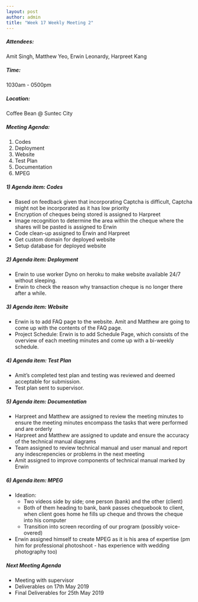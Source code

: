 ```yaml
---
layout: post
author: admin
title: "Week 17 Weekly Meeting 2"
---
```


##### Attendees:
Amit Singh, Matthew Yeo, Erwin Leonardy, Harpreet Kang

##### Time:
1030am - 0500pm

##### Location: 
Coffee Bean @ Suntec City

##### Meeting Agenda:
1. Codes
2. Deployment
3. Website
4. Test Plan
5. Documentation
6. MPEG


##### 1) Agenda item: Codes
- Based on feedback given that incorporating Captcha is difficult, Captcha might not be incorporated as it has low priority
- Encryption of cheques being stored is assigned to Harpreet
- Image recognition to determine the area within the cheque where the shares will be pasted is assigned to Erwin
- Code clean-up assigned to Erwin and Harpreet
- Get custom domain for deployed website
- Setup database for deployed website

##### 2) Agenda item: Deployment
- Erwin to use worker Dyno on heroku to make website available 24/7 without sleeping.
- Erwin to check the reason why transaction cheque is no longer there after a while.

##### 3) Agenda item: Website
- Erwin is to add FAQ page to the website. Amit and Matthew are going to come up with the contents of the FAQ page. 
- Project Schedule: Erwin is to add Schedule Page, which consists of the overview of each meeting minutes and come up with a bi-weekly schedule.

##### 4) Agenda item: Test Plan
- Amit’s completed test plan and testing was reviewed and deemed acceptable for submission.
- Test plan sent to supervisor.

##### 5) Agenda item: Documentation
- Harpreet and Matthew are assigned to review the meeting minutes to ensure the meeting minutes encompass the tasks that were performed and are orderly
- Harpreet and Matthew are assigned to update and ensure the accuracy of the technical manual diagrams
- Team assigned to review technical manual and user manual and report any indescrepencies or problems in the next meeting
- Amit assigned to improve components of technical manual marked by Erwin

##### 6) Agenda item: MPEG
- Ideation: 
  - Two videos side by side; one person (bank) and the other (client)
  - Both of them heading to bank, bank passes chequebook to client, when client goes home he fills up cheque and throws the cheque into his computer
  - Transition into screen recording of our program (possibly voice-overed)
- Erwin assigned himself to create MPEG as it is his area of expertise (pm him for professional photoshoot - has experience with wedding photography too)


##### Next Meeting Agenda
- Meeting with supervisor
- Deliverables on 17th May 2019
- Final Deliverables for 25th May 2019
